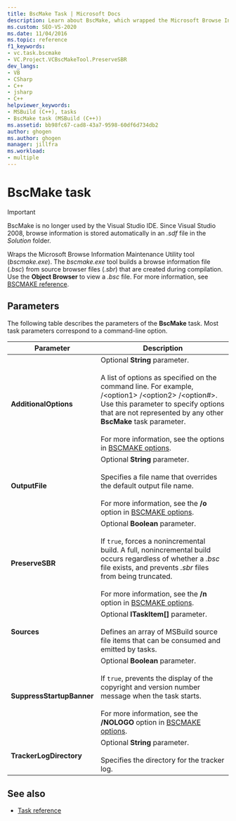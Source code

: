 ```yaml
---
title: BscMake Task | Microsoft Docs
description: Learn about BscMake, which wrapped the Microsoft Browse Information Maintenance Utility tool bscmake.exe. The Visual Studio IDE no longer uses BscMake.
ms.custom: SEO-VS-2020
ms.date: 11/04/2016
ms.topic: reference
f1_keywords:
- vc.task.bscmake
- VC.Project.VCBscMakeTool.PreserveSBR
dev_langs:
- VB
- CSharp
- C++
- jsharp
- C++
helpviewer_keywords:
- MSBuild (C++), tasks
- BscMake task (MSBuild (C++))
ms.assetid: bb98fc67-cad8-43a7-9598-60df6d734db2
author: ghogen
ms.author: ghogen
manager: jillfra
ms.workload:
- multiple
---
```

# BscMake task

> [!IMPORTANT]
> BscMake is no longer used by the Visual Studio IDE. Since Visual Studio 2008, browse information is stored automatically in an *.sdf* file in the *Solution* folder.

 Wraps the Microsoft Browse Information Maintenance Utility tool (*bscmake.exe*).  The *bscmake.exe* tool builds a browse information file (*.bsc*) from source browser files (*.sbr*) that are created during compilation. Use the **Object Browser** to view a *.bsc* file. For more information, see [BSCMAKE reference](/cpp/build/reference/bscmake-reference).

## Parameters

 The following table describes the parameters of the **BscMake** task. Most task parameters correspond to a command-line option.

|Parameter|Description|
|---------------|-----------------|
|**AdditionalOptions**|Optional **String** parameter.<br /><br /> A list of options as specified on the command line. For example, /\<option1> /\<option2> /\<option#>. Use this parameter to specify options that are not represented by any other **BscMake** task parameter.<br /><br /> For more information, see the options in [BSCMAKE options](/cpp/build/reference/bscmake-options).|
|**OutputFile**|Optional **String** parameter.<br /><br /> Specifies a file name that overrides the default output file name.<br /><br /> For more information, see the **/o** option in [BSCMAKE options](/cpp/build/reference/bscmake-options).|
|**PreserveSBR**|Optional **Boolean** parameter.<br /><br /> If `true`, forces a nonincremental build. A full, nonincremental build occurs regardless of whether a *.bsc* file exists, and prevents *.sbr* files from being truncated.<br /><br /> For more information, see the **/n** option in [BSCMAKE options](/cpp/build/reference/bscmake-options).|
|**Sources**|Optional **ITaskItem[]** parameter.<br /><br /> Defines an array of MSBuild source file items that can be consumed and emitted by tasks.|
|**SuppressStartupBanner**|Optional **Boolean** parameter.<br /><br /> If `true`, prevents the display of the copyright and version number message when the task starts.<br /><br /> For more information, see the **/NOLOGO** option in [BSCMAKE options](/cpp/build/reference/bscmake-options).|
|**TrackerLogDirectory**|Optional **String** parameter.<br /><br /> Specifies the directory for the tracker log.|

## See also

- [Task reference](../msbuild/msbuild-task-reference.md)
